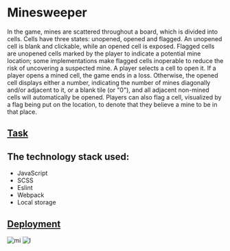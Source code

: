 # Minesweeper
In the game, mines are scattered throughout a board, which is divided into cells. Cells have three states: unopened, opened and flagged. An unopened cell is blank and clickable, while an opened cell is exposed. Flagged cells are unopened cells marked by the player to indicate a potential mine location; some implementations make flagged cells inoperable to reduce the risk of uncovering a suspected mine. A player selects a cell to open it. If a player opens a mined cell, the game ends in a loss. Otherwise, the opened cell displays either a number, indicating the number of mines diagonally and/or adjacent to it, or a blank tile (or "0"), and all adjacent non-mined cells will automatically be opened. Players can also flag a cell, visualized by a flag being put on the location, to denote that they believe a mine to be in that place.

## [Task](https://github.com/rolling-scopes-school/tasks/blob/master/tasks/minesweeper/README.md)

## The technology stack used:

-   JavaScript
-   SCSS
-   Eslint
-   Webpack
-   Local storage

## [Deployment](https://yana-dyachok.github.io/minesweeper/)
![mi](https://github.com/user-attachments/assets/59b50837-9fcc-4423-9aa7-f70ed2b6df8e)
![l](https://github.com/user-attachments/assets/fbed9fdb-b49d-4341-9965-ff1133400450)

